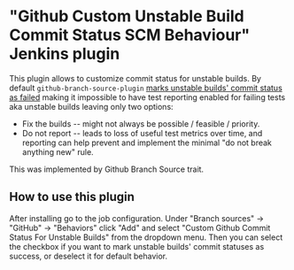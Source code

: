 # "Github Custom Unstable Build Commit Status SCM Behaviour" Jenkins plugin

This plugin allows to customize commit status for unstable builds. By default `github-branch-source-plugin` [marks unstable builds' commit status as failed](https://github.com/jenkinsci/github-branch-source-plugin/blob/923184ce70fc84252937b8d08872f666efcc288b/src/main/java/org/jenkinsci/plugins/github_branch_source/GitHubNotificationContext.java#L230-L232) making it impossible to have test reporting enabled for failing tests aka unstable builds leaving only two options:
- Fix the builds -- might not always be possible / feasible / priority.
- Do not report -- leads to loss of useful test metrics over time, and reporting can help prevent and implement the minimal "do not break anything new" rule.

This was implemented by Github Branch Source trait.

## How to use this plugin

After installing go to the job configuration. Under "Branch sources" -> "GitHub" -> "Behaviors" click "Add" and select "Custom Github Commit Status For Unstable Builds" from the dropdown menu. Then you can select the checkbox if you want to mark unstable builds' commit statuses as success, or deselect it for default behavior.
